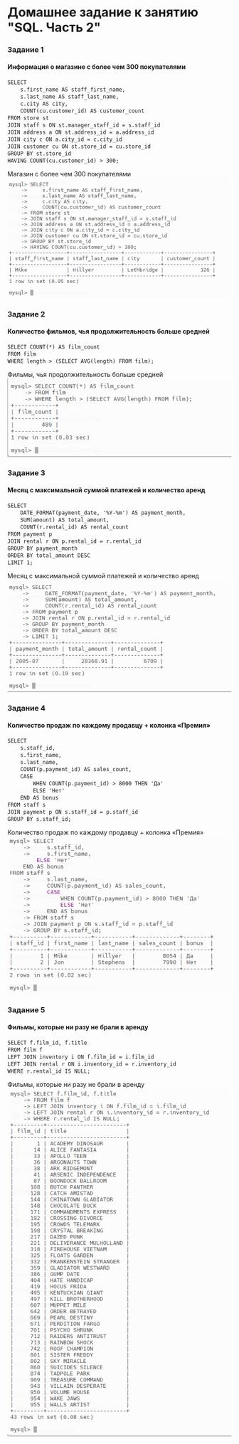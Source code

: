 # Домашнее задание к занятию "SQL. Часть 2"

### Задание 1
#### Информация о магазине с более чем 300 покупателями
```
SELECT 
    s.first_name AS staff_first_name,
    s.last_name AS staff_last_name,
    c.city AS city,
    COUNT(cu.customer_id) AS customer_count
FROM store st
JOIN staff s ON st.manager_staff_id = s.staff_id
JOIN address a ON st.address_id = a.address_id
JOIN city c ON a.city_id = c.city_id
JOIN customer cu ON st.store_id = cu.store_id
GROUP BY st.store_id
HAVING COUNT(cu.customer_id) > 300;
```
Магазин с более чем 300 покупателями ![alt text](img/1.png)

### Задание 2
#### Количество фильмов, чья продолжительность больше средней
```
SELECT COUNT(*) AS film_count
FROM film
WHERE length > (SELECT AVG(length) FROM film);
```
Фильмы, чья продолжительность больше средней ![alt text](img/2.png)

### Задание 3
#### Месяц с максимальной суммой платежей и количество аренд
```
SELECT 
    DATE_FORMAT(payment_date, '%Y-%m') AS payment_month,
    SUM(amount) AS total_amount,
    COUNT(r.rental_id) AS rental_count
FROM payment p
JOIN rental r ON p.rental_id = r.rental_id
GROUP BY payment_month
ORDER BY total_amount DESC
LIMIT 1;
```
Месяц с максимальной суммой платежей и количество аренд ![alt text](img/3.png)

### Задание 4
#### Количество продаж по каждому продавцу + колонка «Премия»
```
SELECT 
    s.staff_id,
    s.first_name,
    s.last_name,
    COUNT(p.payment_id) AS sales_count,
    CASE 
        WHEN COUNT(p.payment_id) > 8000 THEN 'Да'
        ELSE 'Нет'
    END AS bonus
FROM staff s
JOIN payment p ON s.staff_id = p.staff_id
GROUP BY s.staff_id;
```
Количество продаж по каждому продавцу + колонка «Премия» ![alt text](img/4.png)

### Задание 5
#### Фильмы, которые ни разу не брали в аренду
```
SELECT f.film_id, f.title
FROM film f
LEFT JOIN inventory i ON f.film_id = i.film_id
LEFT JOIN rental r ON i.inventory_id = r.inventory_id
WHERE r.rental_id IS NULL;
```
Фильмы, которые ни разу не брали в аренду ![alt text](img/5.png)
